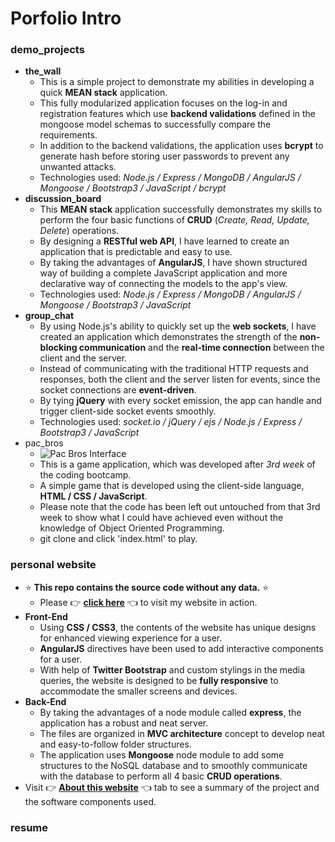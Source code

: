 # Porfolio Intro

### demo_projects
* __the_wall__
	* This is a simple project to demonstrate my abilities in developing a quick __MEAN stack__ application.
	* This fully modularized application focuses on the log-in and registration features which use __backend validations__ defined in the mongoose model schemas to successfully compare the requirements.
	* In addition to the backend validations, the application uses __bcrypt__ to generate hash before storing user passwords to prevent any unwanted attacks.
	* Technologies used: _Node.js / Express / MongoDB / AngularJS / Mongoose / Bootstrap3 / JavaScript / bcrypt_
* __discussion_board__
	* This __MEAN stack__ application successfully demonstrates my skills to perform the four basic functions of  __CRUD__ (_Create, Read, Update, Delete_) operations.
	* By designing a __RESTful web API__, I have learned to create an application that is predictable and easy to use.
	* By taking the advantages of __AngularJS__, I have shown structured way of building a complete JavaScript application and more declarative way of connecting the models to the app's view.
	* Technologies used: _Node.js / Express / MongoDB / AngularJS / Mongoose / Bootstrap3 / JavaScript_
* __group_chat__
	* By using Node.js's ability to quickly set up the __web sockets__, I have created an application which demonstrates the strength of the __non-blocking communication__ and the  __real-time connection__ between the client and the server.
	* Instead of communicating with the traditional HTTP requests and responses, both the client and the server listen for events, since the socket connections are __event-driven__.
	* By tying __jQuery__ with every socket emission, the app can handle and trigger client-side socket events smoothly.
	* Technologies used: _socket.io / jQuery / ejs / Node.js / Express / Bootstrap3 / JavaScript_
* pac_bros
	* ![Pac Bros Interface](https://drive.google.com/file/d/0B-cyVTiJNAJTZl91ekstTWlfZG8/view?usp=sharing)
	* This is a game application, which was developed after _3rd week_ of the coding bootcamp.
	* A simple game that is developed using the client-side language, __HTML / CSS / JavaScript__.
	* Please note that the code has been left out untouched from that 3rd week to show what I could have achieved even without the knowledge of Object Oriented Programming.
	* git clone and click 'index.html' to play.


### personal website
*  :star: __This repo contains the source code without any data.__ :star:
 	* Please :point_right: __[click here](http://tommy-oh.com)__ :point_left: to visit my website in action.
*	__Front-End__
	* Using __CSS / CSS3__, the contents of the website has unique designs for enhanced viewing experience for a user.
	* __AngularJS__ directives have been used to add interactive components for a user.
	* With help of __Twitter Bootstrap__ and custom stylings in the media queries, the website is designed to be __fully responsive__ to accommodate the smaller screens and devices.   
*	__Back-End__
	* By taking the advantages of a node module called __express__, the application has a robust and neat server.
	* The files are organized in __MVC architecture__ concept to develop neat and easy-to-follow folder structures.
	* The application uses __Mongoose__ node module to add some structures to the NoSQL database and to smoothly communicate with the database to perform all 4 basic __CRUD operations__.
*	Visit :point_right: __[About this website](http://tommy-oh.com/#/about)__ :point_left: tab to see a summary of the project and the software components used.

### resume
